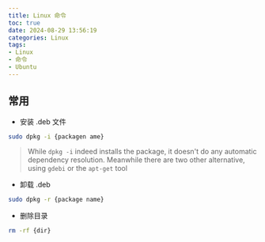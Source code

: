```yaml
---
title: Linux 命令
toc: true
date: 2024-08-29 13:56:19
categories: Linux
tags:
- Linux
- 命令
- Ubuntu
---
```


## 常用

* 安装 .deb 文件

```sh
sudo dpkg -i {packagen ame}
```

> While `dpkg -i` indeed installs the package, it doesn't do any automatic dependency resolution. Meanwhile there are two other alternative, using `gdebi` or the `apt-get` tool

* 卸载 .deb

```sh
sudo dpkg -r {package name}
```

* 删除目录

```sh
rm -rf {dir}
```